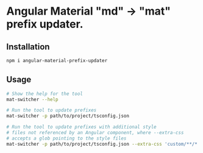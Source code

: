 # Angular Material "md" -> "mat" prefix updater.

## Installation
```bash
npm i angular-material-prefix-updater
```

## Usage

```bash
# Show the help for the tool
mat-switcher --help

# Run the tool to update prefixes
mat-switcher -p path/to/project/tsconfig.json

# Run the tool to update prefixes with additional style
# files not referenced by an Angular component, where --extra-css
# accepts a glob pointing to the style files
mat-switcher -p path/to/project/tsconfig.json --extra-css 'custom/**/*.css' 
```
